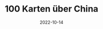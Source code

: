 ---
title: "100 Karten über China"
date: 2022-10-14
draft: false
tags: ["books"]
externalUrl: "https://katapult-verlag.de/programm/100-karten-uber-china-9783948923426"
---